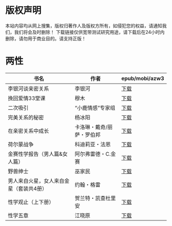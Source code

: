 # 版权声明

本站内容均从网上搜集，版权归著作人及版权方所有，如侵犯您的权益，请通知我们，我们将会及时删除！ 下载链接仅供宽带测试研究用途，请下载后在24小时内删除，请勿用于商业目的。请支持正版！

# 两性

| 书名 | 作者 | epub/mobi/azw3 |
| --- | --- | --- |
| 李银河谈亲密关系 | 李银河 | [下载](https://url89.ctfile.com/f/31084289-1375500598-6535b1?p=8866) |
| 挽回爱情33堂课 | 穆木 | [下载](https://url89.ctfile.com/f/31084289-1356985810-12567b?p=8866) |
| 二次吸引 | “小鹿情感”专家组 | [下载](https://url89.ctfile.com/f/31084289-1357046374-029af9?p=8866) |
| 完美关系的秘密 | 杨冰阳 | [下载](https://url89.ctfile.com/f/31084289-1357041142-df8089?p=8866) |
| 在亲密关系中成长 | 卡洛琳・戴奇/丽萨・罗伯邦 | [下载](https://url89.ctfile.com/f/31084289-1357035235-00c39b?p=8866) |
| 荷尔蒙战争 | 科迪莉亚・法恩 | [下载](https://url89.ctfile.com/f/31084289-1357020769-c67cdf?p=8866) |
| 金赛性学报告（男人篇&#038;女人篇） | 阿尔弗雷德・C.金赛 | [下载](https://url89.ctfile.com/f/31084289-1357020571-87df7c?p=8866) |
| 野兽绅士 | 巫家民 | [下载](https://url89.ctfile.com/f/31084289-1357012660-d06b04?p=8866) |
| 男人来自火星，女人来自金星（套装共4册） | 约翰・格雷 | [下载](https://url89.ctfile.com/f/31084289-1357009642-8a90b2?p=8866) |
| 性学观止（上下册） | 贺兰特・凯查杜里安 | [下载](https://url89.ctfile.com/f/31084289-1357007677-8999d8?p=8866) |
| 性学五章 | 江晓原 | [下载](https://url89.ctfile.com/f/31084289-1357007680-460638?p=8866) |

